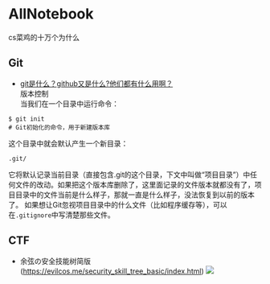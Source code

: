 # AllNotebook

cs菜鸡的十万个为什么  

## Git
* [git是什么？github又是什么?他们都有什么用啊？](http://blog.a0z.me/2014/05/21/GitBeginning/)  
版本控制  
当我们在一个目录中运行命令：  
```
$ git init 
# Git初始化的命令，用于新建版本库
```
这个目录中就会默认产生一个新目录：
```
.git/
```
它将默认记录当前目录（直接包含.git的这个目录，下文中叫做“项目目录”）中任何文件的改动。如果把这个版本库删除了，这里面记录的文件版本就都没有了，项目目录中的文件当前是什么样子，那就一直是什么样子，没法恢复到以前的版本了。
如果想让Git忽视项目目录中的什么文件（比如程序缓存等），可以在`.gitignore`中写清楚那些文件。

## CTF
* 余弦の安全技能树简版 (https://evilcos.me/security_skill_tree_basic/index.html)
![](https://evilcos.me/security_skill_tree_basic/security_skill_tree_basic_files/images/%E5%AE%89%E5%85%A8%E6%8A%80%E8%83%BD%E6%A0%91%E7%AE%80%E7%89%88%202.jpg)
